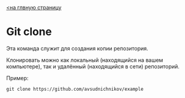 [<на глвную страницу](readme.md)

# Git clone

Эта команда служит для создания копии репозитория.

Клонировать можно как локальный (находящийся на вашем компьютере), так и удалённый (находящийся в сети) репозиторий.

Пример:

```git clone https://github.com/avsudnichnikov/example```